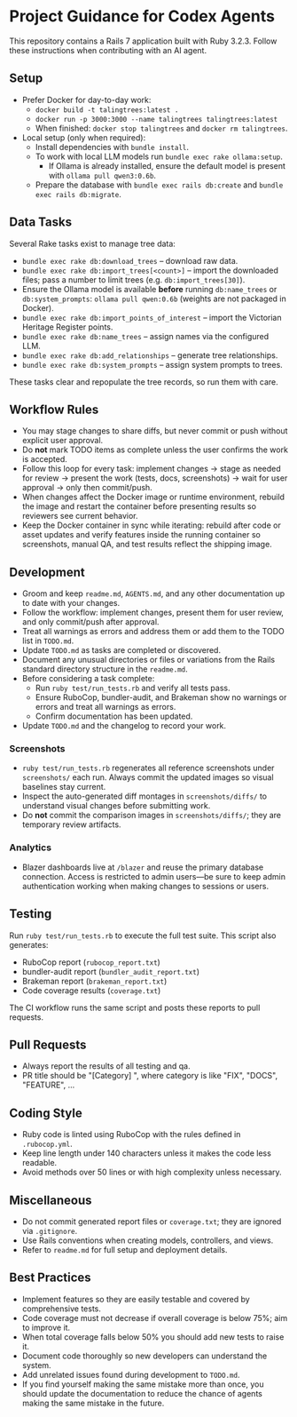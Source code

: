 # Project Guidance for Codex Agents

This repository contains a Rails 7 application built with Ruby 3.2.3. Follow these instructions when contributing with an AI agent.

## Setup
- Prefer Docker for day-to-day work:
  - `docker build -t talingtrees:latest .`
  - `docker run -p 3000:3000 --name talingtrees talingtrees:latest`
  - When finished: `docker stop talingtrees` and `docker rm talingtrees`.
- Local setup (only when required):
  - Install dependencies with `bundle install`.
  - To work with local LLM models run `bundle exec rake ollama:setup`.
    - If Ollama is already installed, ensure the default model is present with `ollama pull qwen3:0.6b`.
  - Prepare the database with `bundle exec rails db:create` and `bundle exec rails db:migrate`.

## Data Tasks
Several Rake tasks exist to manage tree data:
- `bundle exec rake db:download_trees` – download raw data.
- `bundle exec rake db:import_trees[<count>]` – import the downloaded files; pass a number to limit trees (e.g. `db:import_trees[30]`).
- Ensure the Ollama model is available **before** running `db:name_trees` or `db:system_prompts`: `ollama pull qwen:0.6b` (weights are not packaged in Docker).
- `bundle exec rake db:import_points_of_interest` – import the Victorian Heritage Register points.
- `bundle exec rake db:name_trees` – assign names via the configured LLM.
- `bundle exec rake db:add_relationships` – generate tree relationships.
- `bundle exec rake db:system_prompts` – assign system prompts to trees.

These tasks clear and repopulate the tree records, so run them with care.

## Workflow Rules
- You may stage changes to share diffs, but never commit or push without explicit user approval.
- Do **not** mark TODO items as complete unless the user confirms the work is accepted.
- Follow this loop for every task: implement changes → stage as needed for review → present the work (tests, docs, screenshots) → wait for user approval → only then commit/push.
- When changes affect the Docker image or runtime environment, rebuild the image and restart the container before presenting results so reviewers see current behavior.
- Keep the Docker container in sync while iterating: rebuild after code or asset updates and verify features inside the running container so screenshots, manual QA, and test results reflect the shipping image.

## Development
- Groom and keep `readme.md`, `AGENTS.md`, and any other documentation up to date with your changes.
- Follow the workflow: implement changes, present them for user review, and only commit/push after approval.
- Treat all warnings as errors and address them or add them to the TODO list in `TODO.md`.
- Update `TODO.md` as tasks are completed or discovered.
- Document any unusual directories or files or variations from the Rails standard directory structure in the `readme.md`.
- Before considering a task complete:
  - Run `ruby test/run_tests.rb` and verify all tests pass.
  - Ensure RuboCop, bundler-audit, and Brakeman show no warnings or errors and treat all warnings as errors.
  - Confirm documentation has been updated.
- Update `TODO.md` and the changelog to record your work.

### Screenshots
- `ruby test/run_tests.rb` regenerates all reference screenshots under `screenshots/` each run. Always commit the updated images so visual baselines stay current.
- Inspect the auto-generated diff montages in `screenshots/diffs/` to understand visual changes before submitting work.
- Do **not** commit the comparison images in `screenshots/diffs/`; they are temporary review artifacts.

### Analytics
- Blazer dashboards live at `/blazer` and reuse the primary database connection. Access is restricted to admin users—be sure to keep admin authentication working when making changes to sessions or users.

## Testing
Run `ruby test/run_tests.rb` to execute the full test suite. This script also generates:
- RuboCop report (`rubocop_report.txt`)
- bundler-audit report (`bundler_audit_report.txt`)
- Brakeman report (`brakeman_report.txt`)
- Code coverage results (`coverage.txt`)

The CI workflow runs the same script and posts these reports to pull requests.

## Pull Requests
- Always report the results of all testing and qa.
- PR title should be "[Category] <short description>", where category is like "FIX", "DOCS", "FEATURE", ...

## Coding Style
- Ruby code is linted using RuboCop with the rules defined in `.rubocop.yml`.
- Keep line length under 140 characters unless it makes the code less readable.
- Avoid methods over 50 lines or with high complexity unless necessary.

## Miscellaneous
- Do not commit generated report files or `coverage.txt`; they are ignored via `.gitignore`.
- Use Rails conventions when creating models, controllers, and views.
- Refer to `readme.md` for full setup and deployment details.

## Best Practices
- Implement features so they are easily testable and covered by comprehensive tests.
- Code coverage must not decrease if overall coverage is below 75%; aim to improve it.
- When total coverage falls below 50% you should add new tests to raise it.
- Document code thoroughly so new developers can understand the system.
- Add unrelated issues found during development to `TODO.md`.
- If you find yourself making the same mistake more than once, you should update the documentation to reduce the chance of agents making the same mistake in the future.
